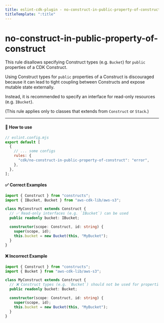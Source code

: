 ```yaml
---
title: eslint-cdk-plugin - no-construct-in-public-property-of-construct
titleTemplate: ":title"
---
```


<script setup>
import RecommendedItem from '../components/RecommendedItem.vue'
</script>

# no-construct-in-public-property-of-construct

<RecommendedItem />

This rule disallows specifying Construct types (e.g. `Bucket`) for `public` properties of a CDK Construct.

Using Construct types for `public` properties of a Construct is discouraged because it can lead to tight coupling between Constructs and expose mutable state externally.

Instead, it is recommended to specify an interface for read-only resources (e.g. `IBucket`).

(This rule applies only to classes that extends from `Construct` or `Stack`.)

---

#### 🔧 How to use

```js
// eslint.config.mjs
export default [
  {
    // ... some configs
    rules: {
      "cdk/no-construct-in-public-property-of-construct": "error",
    },
  },
];
```

#### ✅ Correct Examples

```ts
import { Construct } from "constructs";
import { IBucket, Bucket } from "aws-cdk-lib/aws-s3";

class MyConstruct extends Construct {
  // ✅ Read-only interfaces (e.g. `IBucket`) can be used
  public readonly bucket: IBucket;

  constructor(scope: Construct, id: string) {
    super(scope, id);
    this.bucket = new Bucket(this, "MyBucket");
  }
}
```

#### ❌ Incorrect Example

```ts
import { Construct } from "constructs";
import { Bucket } from "aws-cdk-lib/aws-s3";

class MyConstruct extends Construct {
  // ❌ Construct types (e.g. `Bucket`) should not be used for properties
  public readonly bucket: Bucket;

  constructor(scope: Construct, id: string) {
    super(scope, id);
    this.bucket = new Bucket(this, "MyBucket");
  }
}
```

